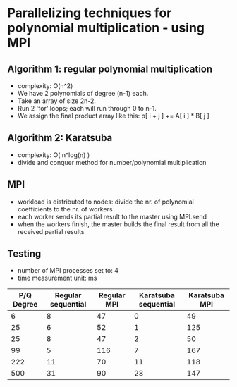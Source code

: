 # Parallelizing techniques for polynomial multiplication - using MPI

Algorithm 1: regular polynomial multiplication
- 
- complexity: O(n^2)
- We have 2 polynomials of degree (n-1) each.
- Take an array of size 2n-2.
- Run 2 'for' loops; each will run through 0 to n-1.
- We assign the final product array like this: p[ i + j ] += A[ i ] * B[ j ]


Algorithm 2: Karatsuba
-
- complexity: O( n^log(n) )
- divide and conquer method for number/polynomial multiplication

MPI
-
- workload is distributed to nodes: divide the nr. of polynomial coefficients to the nr. of workers
- each worker sends its partial result to the master using MPI.send
- when the workers finish, the master builds the final result from all the received partial results 

Testing
-
- number of MPI processes set to: 4
- time measurement unit: ms

| P/Q Degree | Regular sequential | Regular MPI | Karatsuba sequential | Karatsuba MPI |
| ------ | ------------------ |-------------| -------------------- |---------------|  
| 6      |   8                | 47          |          0           | 49            |
| 25     |   6                | 52          |          1           | 125           |
| 25     |   8                | 47          |          2           | 50            |
| 99     |   5                | 116         |          7           | 167           |
| 222    |   11               | 70          |          11          | 118           |
| 500    |   31               | 90          |          28          | 147           |